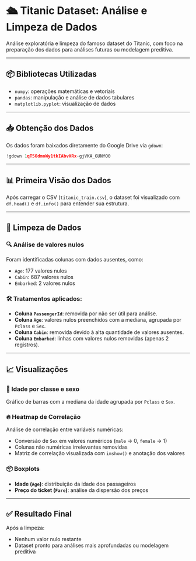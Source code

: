 # 🛳️ Titanic Dataset: Análise e Limpeza de Dados

Análise exploratória e limpeza do famoso dataset do Titanic, com foco na preparação dos dados para análises futuras ou modelagem preditiva.

---

## 📦 Bibliotecas Utilizadas

- `numpy`: operações matemáticas e vetoriais
- `pandas`: manipulação e análise de dados tabulares
- `matplotlib.pyplot`: visualização de dados

---

## 📥 Obtenção dos Dados

Os dados foram baixados diretamente do Google Drive via `gdown`:

```python
!gdown 1qT5OdmoWy1tkIAbvXRx-gjVKA_GUNfO0
```

---

## 📊 Primeira Visão dos Dados

Após carregar o CSV (`titanic_train.csv`), o dataset foi visualizado com `df.head()` e `df.info()` para entender sua estrutura.

---

## 🧹 Limpeza de Dados

### 🔍 Análise de valores nulos

Foram identificadas colunas com dados ausentes, como:

- `Age`: 177 valores nulos
- `Cabin`: 687 valores nulos
- `Embarked`: 2 valores nulos

### 🛠️ Tratamentos aplicados:

- **Coluna `PassengerId`**: removida por não ser útil para análise.
- **Coluna `Age`**: valores nulos preenchidos com a mediana, agrupada por `Pclass` e `Sex`.
- **Coluna `Cabin`**: removida devido à alta quantidade de valores ausentes.
- **Coluna `Embarked`**: linhas com valores nulos removidas (apenas 2 registros).

---

## 📈 Visualizações

### 📌 Idade por classe e sexo
Gráfico de barras com a mediana da idade agrupada por `Pclass` e `Sex`.

### 🔥 Heatmap de Correlação
Análise de correlação entre variáveis numéricas:

- Conversão de `Sex` em valores numéricos (`male` → 0, `female` → 1)
- Colunas não numéricas irrelevantes removidas
- Matriz de correlação visualizada com `imshow()` e anotação dos valores

### 📦 Boxplots

- **Idade (`Age`)**: distribuição da idade dos passageiros
- **Preço do ticket (`Fare`)**: análise da dispersão dos preços

---

## ✅ Resultado Final

Após a limpeza:

- Nenhum valor nulo restante
- Dataset pronto para análises mais aprofundadas ou modelagem preditiva
